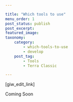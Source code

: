 ```yaml
---

title: "Which tools to use"
menu_order: 1
post_status: publish
post_excerpt: 
featured_image: 
taxonomy:
    category:
        - which-tools-to-use
        - develop
    post_tag:
        - Tools
        - Terra Classic

---
```

<p>[giw_edit_link]</p>

 Coming Soon

